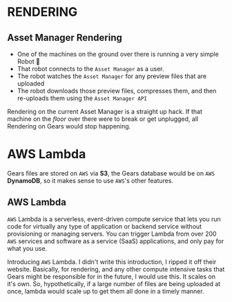 <!-- @CenterHeader clear skip -->
# RENDERING

<!-- @Section clear -->

## Asset Manager Rendering

- One of the machines on the ground over there is running a very simple Robot 🤖
- That robot connects to the `Asset Manager` as a user.
- The robot watches the `Asset Manager` for any preview files that are uploaded
- The robot downloads those preview files, compresses them, and then re-uploads them using the `Asset Manager API`

<!-- @Prompt -->
Rendering on the current Asset Manager is a straight up hack. If that machine on the *floor* over there were to break or get unplugged, all Rendering on Gears would stop happening.

<!-- @CenterHeader clear skip -->
# AWS Lambda

<!-- @Prompt -->
Gears files are stored on `AWS` via **S3**, the Gears database would be on `AWS` **DynamoDB**, so it makes sense to use `AWS`'s other features.

<!-- @Section clear -->
## AWS Lambda

<!-- @Section -->

`AWS` Lambda is a serverless, event-driven compute service that lets you run code for virtually any type of application or backend service without provisioning or managing servers. You can trigger Lambda from over 200 `AWS` services and software as a service (SaaS) applications, and only pay for what you use.

<!-- @Prompt -->
Introducing `AWS` Lambda. I didn't write this introduction, I ripped it off their website. Basically, for rendering, and any other compute intensive tasks that Gears might be responsible for in the future, I would use this. It scales on it's own. So, hypothetically, if a large number of files are being uploaded at once, lambda would scale up to get them all done in a timely manner.